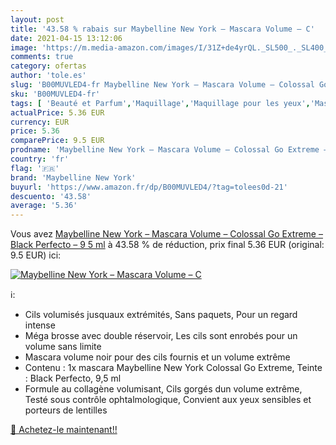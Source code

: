 ```yaml
---
layout: post
title: '43.58 % rabais sur Maybelline New York – Mascara Volume – C'
date: 2021-04-15 13:12:06
image: 'https://m.media-amazon.com/images/I/31Z+de4yrQL._SL500_._SL400_.jpg'
comments: true
category: ofertas
author: 'tole.es'
slug: 'B00MUVLED4-fr Maybelline New York – Mascara Volume – Colossal Go Extreme...'
sku: 'B00MUVLED4-fr'
tags: [ 'Beauté et Parfum','Maquillage','Maquillage pour les yeux','Mascaras','maybelline new york', ]
actualPrice: 5.36 EUR
currency: EUR
price: 5.36
comparePrice: 9.5 EUR
prodname: 'Maybelline New York – Mascara Volume – Colossal Go Extreme – Black Perfecto – 9 5 ml'
country: 'fr'
flag: '🇫🇷'
brand: 'Maybelline New York'
buyurl: 'https://www.amazon.fr/dp/B00MUVLED4/?tag=tolees0d-21'
descuento: '43.58'
average: '5.36'
---
```


Vous avez [Maybelline New York – Mascara Volume – Colossal Go Extreme – Black Perfecto – 9 5 ml](https://www.amazon.fr/dp/B00MUVLED4/?tag=tolees0d-21)  à  43.58 % de réduction, prix final  5.36 EUR (original: 9.5 EUR) ici:

[![Maybelline New York – Mascara Volume – C](https://m.media-amazon.com/images/I/31Z+de4yrQL._SL500_._SL400_.jpg)](https://www.amazon.fr/dp/B00MUVLED4/?tag=tolees0d-21)

ℹ️:

- Cils volumisés jusquaux extrémités, Sans paquets, Pour un regard intense
- Méga brosse avec double réservoir, Les cils sont enrobés pour un volume sans limite
- Mascara volume noir pour des cils fournis et un volume extrême
- Contenu : 1x mascara Maybelline New York Colossal Go Extreme, Teinte : Black Perfecto, 9,5 ml
- Formule au collagène volumisant, Cils gorgés dun volume extrême, Testé sous contrôle ophtalmologique, Convient aux yeux sensibles et porteurs de lentilles

[🛒 Achetez-le maintenant!!](https://www.amazon.fr/dp/B00MUVLED4/?tag=tolees0d-21)
